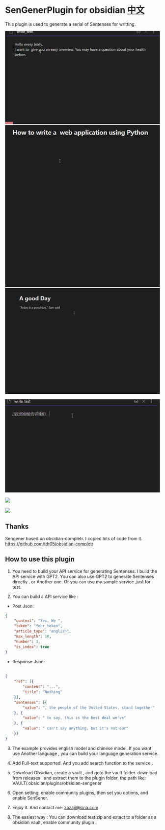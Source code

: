 # SenGenerPlugin for obsidian    [中文](readme_CN.md)

This plugin is used to generate a serial of Sentenses for writting. 

![](./obsidian-sengener/demo.gif)
![](./obsidian-sengener/_new_demo_en.gif)
![](./obsidian-sengener/_english_demo.gif)

![](./obsidian-sengener/demo_cn.gif)

![](./obsidian-sengener/new_demo_cn.gif)

![](./obsidian-sengener/new_demo_en.gif)

## Thanks
Sengener based on obsidian-completr. I copied lots of code from it.
https://github.com/tth05/obsidian-completr

## How to use this plugin

1. You need to build your API service for generating Sentenses. 
I build the API service with GPT2. You can also use GPT2 to generate Sentenses directly , or Another one.
Or you can use my sample service ,just for test.

2. You can build a API service like : 
- Post Json: 

```Json
{
	"context": "Yes, We ",
	"token": "Your_token",
	"article_type": "english",
	"max_length": 10,
	"number": 3,
	"is_index": true
}
```

- Response Json: 
```Json

{
	"ref": [{
		"content": "...",
		"title": "Nothing"
	}],
	"sentenses": [{
		"value": ", the people of the United States, stand together"
	}, {
		"value": " to say, this is the best deal we've"
	}, {
		"value": " can't say anything, but it's not our"
	}]
}
```

3. The example provides english model and chinese model. If you want use Another language , you can build your language generation service.

4. Add Full-text supported. And you add search function to the service .

5. Download Obsidian, create a vault , and goto the vault folder. download from releases , and extract them to the plugin folder,
   the path like:   VAULT/.obsidian/plugins/obsidian-sengener

6. Open setting, enable community plugins, then set you options, and enable SenSener. 

7. Enjoy it. And contact me: zazaji@sina.com.

8. The easiest way : You can download test.zip and extact to a folder as a obsidian vault, enable community plugin . 
